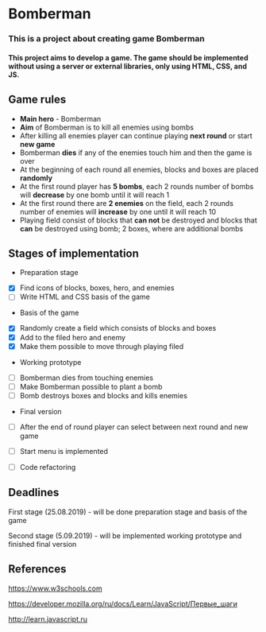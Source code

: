 # Bomberman

### This is a project about creating game Bomberman

#### This project aims to develop a game. The game should be implemented without using a server or external libraries, only using HTML, CSS, and JS.

## Game rules

* **Main hero** - Bomberman
* **Aim** of Bomberman is to kill all enemies using bombs
* After killing all enemies player can continue playing **next round** or start **new game**
* Bomberman **dies** if any of the enemies touch him and then the game is over
* At the beginning of each round all enemies, blocks and boxes are placed **randomly**
* At the first round player has **5 bombs**, each 2 rounds number of bombs will **decrease** by one bomb until it will reach 1
* At the first round there are **2 enemies** on the field, each 2 rounds number of enemies will **increase** by one until it will reach 10
* Playing field consist of blocks that **can not** be destroyed and blocks that **can** be destroyed using bomb; 2 boxes, where are additional bombs


## Stages of implementation

* Preparation stage
- [x] Find icons of blocks, boxes, hero, and enemies
- [ ] Write HTML and CSS basis of the game

* Basis of the game
- [x] Randomly create a field which consists of blocks and boxes
- [x] Add to the filed hero and enemy
- [x] Make them possible to move through playing filed

* Working prototype
- [ ] Bomberman dies from touching enemies
- [ ] Make Bomberman possible to plant a bomb
- [ ] Bomb destroys boxes and blocks and kills enemies

* Final version
- [ ] After the end of round player can select between next round and new game
- [ ] Start menu is implemented
- [ ] Code refactoring


## Deadlines
First stage (25.08.2019) - will be done preparation stage and basis of the game

Second stage (5.09.2019) - will be implemented working prototype and finished final version

## References
https://www.w3schools.com

https://developer.mozilla.org/ru/docs/Learn/JavaScript/Первые_шаги

http://learn.javascript.ru
